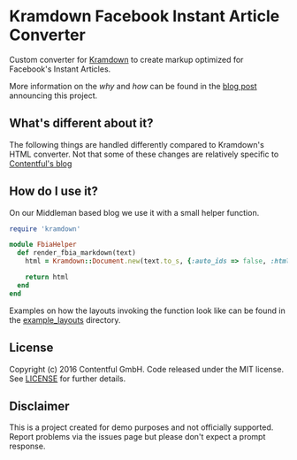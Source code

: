 # Kramdown Facebook Instant Article Converter

Custom converter for [Kramdown][1] to create markup optimized for Facebook's Instant Articles.

More information on the *why* and *how* can be found in the
[blog post](https://www.contentful.com/blog/2016/05/13/facebook-instant-articles-and-contentful/) announcing this project.

## What's different about it?

The following things are handled differently compared to Kramdown's HTML converter. Not that some of these changes are
relatively specific to [Contentful's blog][2]

## How do I use it?

On our Middleman based blog we use it with a small helper function.

``` ruby
require 'kramdown'

module FbiaHelper
  def render_fbia_markdown(text)
    html = Kramdown::Document.new(text.to_s, {:auto_ids => false, :html_to_native => true, :base_url => base_url}).to_fbia

    return html
  end
end
```

Examples on how the layouts invoking the function look like can be found in the [example_layouts][3] directory.

## License

Copyright (c) 2016 Contentful GmbH. Code released under the MIT license. See [LICENSE][4] for further details.

## Disclaimer

This is a project created for demo purposes and not officially supported. Report problems via the issues page but please
don't expect a prompt response.

 [1]: http://kramdown.gettalong.org
 [2]: https://www.contentful.com/blog/
 [3]: example_layouts
 [4]: LICENSE
